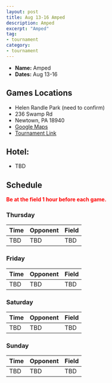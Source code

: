 ```yaml
---
layout: post
title: Aug 13-16 Amped
description: Amped
excerpt: "Amped"
tag:
- tournament
category:
- tournament
---
```

* **Name:** Amped
* **Dates:** Aug 13-16

## Games Locations
* Helen Randle Park (need to confirm)
* 236 Swamp Rd
* Newtown, PA 18940
* [Google Maps](https://goo.gl/maps/aMFaibGYmezfACwd8)
* [Tournament Link](http://teamnjsoftball.com/summer-classic/)

## Hotel:
* TBD
  
## Schedule
**<span style="color:red">Be at the field 1 hour before each game.</span>**

### Thursday

| Time     | Opponent       | Field |
|:---      |:---            |:---   |
| TBD      | TBD            |TBD    |

### Friday

| Time     | Opponent       | Field |
|:---      |:---            |:---   |
| TBD      | TBD            |TBD    |

### Saturday

| Time     | Opponent       | Field |
|:---      |:---            |:---   |
| TBD      | TBD            |TBD    |

### Sunday

| Time     | Opponent       | Field |
|:---      |:---            |:---   |
| TBD      | TBD            |TBD    |
